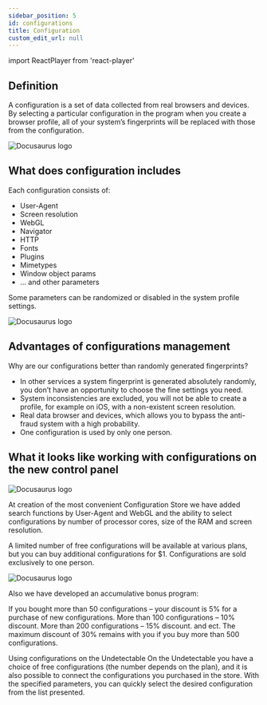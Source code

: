 ```yaml
---
sidebar_position: 5
id: configurations
title: Configuration
custom_edit_url: null
---
```

import ReactPlayer from 'react-player'

## Definition

A configuration is a set of data collected from real browsers and devices. By selecting a particular configuration in the program when you create a browser profile, all of your system’s fingerprints will be replaced with those from the configuration.

![Docusaurus logo](/img/eng/sw/configuration-store-3.png) 

## What does configuration includes

Each configuration consists of:

- User-Agent
- Screen resolution
- WebGL
- Navigator
- HTTP
- Fonts
- Plugins
- Mimetypes
- Window object params
- … and other parameters

Some parameters can be randomized or disabled in the system profile settings.

![Docusaurus logo](/img/eng/sw/hardware-prints.png)

## Advantages of configurations management

Why are our configurations better than randomly generated fingerprints?

- In other services a system fingerprint is generated absolutely randomly, you don’t have an opportunity to choose the fine settings you need.
- System inconsistencies are excluded, you will not be able to create a profile, for example on iOS, with a non-existent screen resolution.
- Real data browser and devices, which allows you to bypass the anti-fraud system with a high probability.
- One configuration is used by only one person.

## What it looks like working with configurations on the new control panel

![Docusaurus logo](/img/eng/sw/configuration-store-1.png)

At creation of the most convenient Configuration Store we have added search functions by User-Agent and WebGL and the ability to select configurations by number of processor cores, size of the RAM and screen resolution.

A limited number of free configurations will be available at various plans, but you can buy additional configurations for $1. Configurations are sold exclusively to one person.

![Docusaurus logo](/img/eng/sw/configuration-store-2.png)

Also we have developed an accumulative bonus program:

If you bought more than 50 configurations – your discount is 5% for a purchase of new configurations.
More than 100 configurations – 10% discount.
More than 200 configurations – 15% discount.
and ect. The maximum discount of 30% remains with you if you buy more than 500 configurations.

Using configurations on the Undetectable
On the Undetectable you have a choice of free configurations (the number depends on the plan), and it is also possible to connect the configurations you purchased in the store. With the specified parameters, you can quickly select the desired configuration from the list presented.
